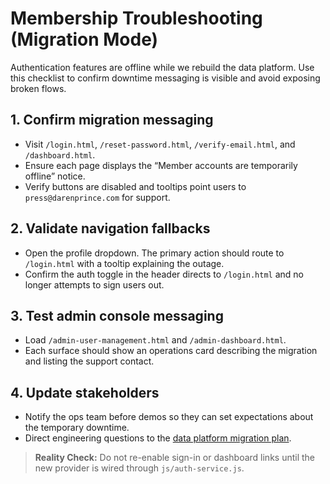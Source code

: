 # Membership Troubleshooting (Migration Mode)

Authentication features are offline while we rebuild the data platform. Use this checklist to confirm downtime messaging is visible and avoid exposing broken flows.

## 1. Confirm migration messaging

- Visit `/login.html`, `/reset-password.html`, `/verify-email.html`, and `/dashboard.html`.
- Ensure each page displays the “Member accounts are temporarily offline” notice.
- Verify buttons are disabled and tooltips point users to `press@darenprince.com` for support.

## 2. Validate navigation fallbacks

- Open the profile dropdown. The primary action should route to `/login.html` with a tooltip explaining the outage.
- Confirm the auth toggle in the header directs to `/login.html` and no longer attempts to sign users out.

## 3. Test admin console messaging

- Load `/admin-user-management.html` and `/admin-dashboard.html`.
- Each surface should show an operations card describing the migration and listing the support contact.

## 4. Update stakeholders

- Notify the ops team before demos so they can set expectations about the temporary downtime.
- Direct engineering questions to the [data platform migration plan](docs/data-platform-migration.md).

> **Reality Check:** Do not re-enable sign-in or dashboard links until the new provider is wired through `js/auth-service.js`.
